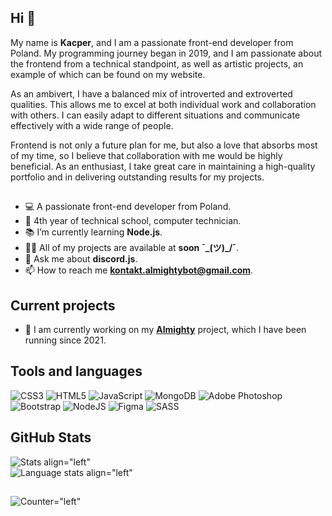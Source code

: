## Hi 👋
My name is **Kacper**, and I am a passionate front-end developer from Poland. My programming journey began in 2019, and I am passionate about the frontend from a technical standpoint, as well as artistic projects, an example of which can be found on my website.

As an ambivert, I have a balanced mix of introverted and extroverted qualities. This allows me to excel at both individual work and collaboration with others. I can easily adapt to different situations and communicate effectively with a wide range of people.

Frontend is not only a future plan for me, but also a love that absorbs most of my time, so I believe that collaboration with me would be highly beneficial. As an enthusiast, I take great care in maintaining a high-quality portfolio and in delivering outstanding results for my projects.

##

- 💻 A passionate front-end developer from Poland.
- 🏫 4th year of technical school, computer technician.
- 📚 I’m currently learning **Node.js**.
- 👨‍💻 All of my projects are available at **soon ¯\_(ツ)_/¯**.
- 💬 Ask me about **discord.js**.
- 📫 How to reach me **kontakt.almightybot@gmail.com**.

## Current projects
- 🔭 I am currently working on my <a href="https://almightybot.com">**Almighty**</a> project, which I have been running since 2021.

## Tools and languages
![CSS3](https://img.shields.io/badge/css3-%231572B6.svg?style=for-the-badge&logo=css3&logoColor=white) ![HTML5](https://img.shields.io/badge/html5-%23E34F26.svg?style=for-the-badge&logo=html5&logoColor=white) ![JavaScript](https://img.shields.io/badge/javascript-%23323330.svg?style=for-the-badge&logo=javascript&logoColor=%23F7DF1E) ![MongoDB](https://img.shields.io/badge/MongoDB-%234ea94b.svg?style=for-the-badge&logo=mongodb&logoColor=white) ![Adobe Photoshop](https://img.shields.io/badge/adobephotoshop-%2331A8FF.svg?style=for-the-badge&logo=adobephotoshop&logoColor=white) ![Bootstrap](https://img.shields.io/badge/bootstrap-%23563D7C.svg?style=for-the-badge&logo=bootstrap&logoColor=white) ![NodeJS](https://img.shields.io/badge/node.js-6DA55F?style=for-the-badge&logo=node.js&logoColor=white) 	![Figma](https://img.shields.io/badge/figma-%23F24E1E.svg?style=for-the-badge&logo=figma&logoColor=white) ![SASS](https://img.shields.io/badge/SASS-hotpink.svg?style=for-the-badge&logo=SASS&logoColor=white)

## GitHub Stats
![Stats align="left"](https://github-readme-stats.vercel.app/api?username=kacper299&show_icons=true&include_all_commits=true&count_private=true&hide_title=true)<br>
![Language stats align="left"](https://github-readme-stats.vercel.app/api/top-langs/?username=kacper299&layout=compact)<br>
##
![Counter="left"](https://komarev.com/ghpvc/?username=kacper299&label=Profile%20views&color=0e75b6&style=flat)
